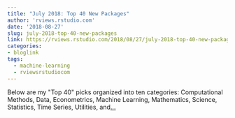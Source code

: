 ```yaml
---
title: "July 2018: Top 40 New Packages"
author: 'rviews.rstudio.com'
date: '2018-08-27'
slug: july-2018-top-40-new-packages
link: https://rviews.rstudio.com/2018/08/27/july-2018-top-40-new-packages/
categories:
- bloglink
tags:
  - machine-learning
  - rviewsrstudiocom
---
```


Below are my "Top 40" picks organized into ten categories: Computational Methods, Data, Econometrics, Machine Learning, Mathematics, Science, Statistics, Time Series, Utilities, and[... <i class="fas fa-external-link-alt"></i>](https://rviews.rstudio.com/2018/08/27/july-2018-top-40-new-packages/)

